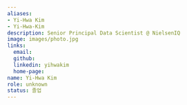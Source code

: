 ```yaml
---
aliases:
- Yi-Hwa Kim
- Yi-Hwa-Kim
description: Senior Principal Data Scientist @ NielsenIQ
image: images/photo.jpg
links:
  email: 
  github: 
  linkedin: yihwakim
  home-page: 
name: Yi-Hwa Kim
role: unknown
status: 졸업
---
```

